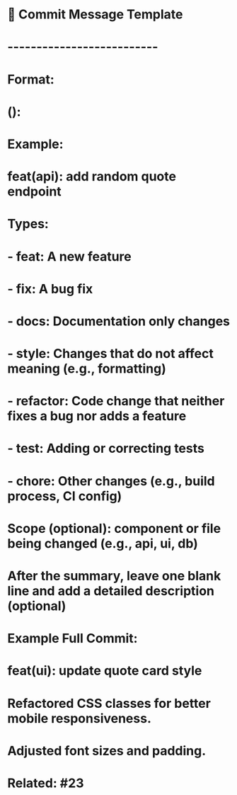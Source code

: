 # 📝 Commit Message Template

# --------------------------

# Format:

# <type>(<scope>): <short summary>

#

# Example:

# feat(api): add random quote endpoint

#

# Types:

# - feat: A new feature

# - fix: A bug fix

# - docs: Documentation only changes

# - style: Changes that do not affect meaning (e.g., formatting)

# - refactor: Code change that neither fixes a bug nor adds a feature

# - test: Adding or correcting tests

# - chore: Other changes (e.g., build process, CI config)

#

# Scope (optional): component or file being changed (e.g., api, ui, db)

#

# After the summary, leave one blank line and add a detailed description (optional)

# Example Full Commit:

#

# feat(ui): update quote card style

#

# Refactored CSS classes for better mobile responsiveness.

# Adjusted font sizes and padding.

#

# Related: #23
